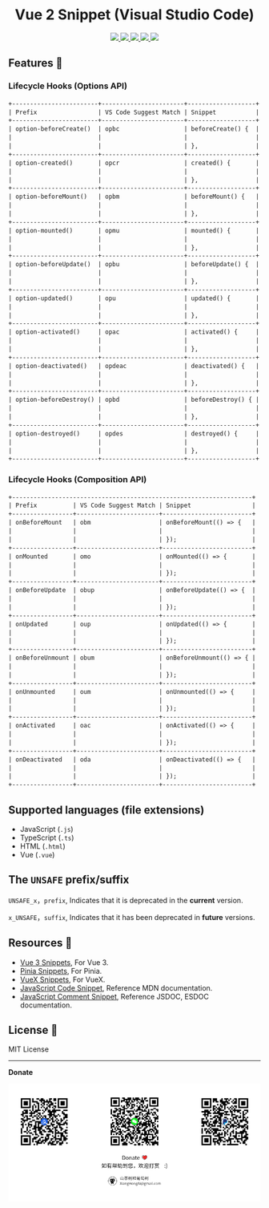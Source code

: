 <p>
  <h1 align="center">Vue 2 Snippet (Visual Studio Code)</h1>
</p>

<p align="center">
  <a href="https://github.com/xianghongai/vscode-vue2-snippets">
    <img src="https://img.shields.io/github/repo-size/xianghongai/vscode-vue2-snippets?color=4ac51c&style=plastic&?cacheSeconds=3600">
  </a>
  <a href="https://marketplace.visualstudio.com/items?itemName=nicholashsiang.vscode-vue2-snippets">
    <img src="https://img.shields.io/visual-studio-marketplace/v/nicholashsiang.vscode-vue2-snippets?color=%234ac51c&style=plastic&?cacheSeconds=3600">
  </a>
  <a href="https://marketplace.visualstudio.com/items?itemName=nicholashsiang.vscode-vue2-snippets">
    <img src="https://img.shields.io/visual-studio-marketplace/d/nicholashsiang.vscode-vue2-snippets?color=4ac51c&style=plastic&?cacheSeconds=3600">
  </a>
  <a href="https://marketplace.visualstudio.com/items?itemName=nicholashsiang.vscode-vue2-snippets">
    <img src="https://img.shields.io/visual-studio-marketplace/r/nicholashsiang.vscode-vue2-snippets?color=4ac51c&style=plastic&?cacheSeconds=3600">
  </a>
  <a href="https://marketplace.visualstudio.com/items?itemName=nicholashsiang.vscode-vue2-snippets">
    <img src="https://img.shields.io/github/license/xianghongai/vscode-vue2-snippets?color=4ac51c&style=plastic&?cacheSeconds=3600">
  </a>
</p>

## Features 🦢



### Lifecycle Hooks (Options API)

```txt
+------------------------+-----------------------+-------------------+
| Prefix                 | VS Code Suggest Match | Snippet           |
+------------------------+-----------------------+-------------------+
| option-beforeCreate()  | opbc                  | beforeCreate() {  |
|                        |                       |                   |
|                        |                       | },                |
+------------------------+-----------------------+-------------------+
| option-created()       | opcr                  | created() {       |
|                        |                       |                   |
|                        |                       | },                |
+------------------------+-----------------------+-------------------+
| option-beforeMount()   | opbm                  | beforeMount() {   |
|                        |                       |                   |
|                        |                       | },                |
+------------------------+-----------------------+-------------------+
| option-mounted()       | opmu                  | mounted() {       |
|                        |                       |                   |
|                        |                       | },                |
+------------------------+-----------------------+-------------------+
| option-beforeUpdate()  | opbu                  | beforeUpdate() {  |
|                        |                       |                   |
|                        |                       | },                |
+------------------------+-----------------------+-------------------+
| option-updated()       | opu                   | updated() {       |
|                        |                       |                   |
|                        |                       | },                |
+------------------------+-----------------------+-------------------+
| option-activated()     | opac                  | activated() {     |
|                        |                       |                   |
|                        |                       | },                |
+------------------------+-----------------------+-------------------+
| option-deactivated()   | opdeac                | deactivated() {   |
|                        |                       |                   |
|                        |                       | },                |
+------------------------+-----------------------+-------------------+
| option-beforeDestroy() | opbd                  | beforeDestroy() { |
|                        |                       |                   |
|                        |                       | },                |
+------------------------+-----------------------+-------------------+
| option-destroyed()     | opdes                 | destroyed() {     |
|                        |                       |                   |
|                        |                       | },                |
+------------------------+-----------------------+-------------------+
```

### Lifecycle Hooks (Composition API)

```txt
+-------------------------------------------------------------------+
| Prefix          | VS Code Suggest Match | Snippet                 |
+-----------------+-----------------------+-------------------------+
| onBeforeMount   | obm                   | onBeforeMount(() => {   |
|                 |                       |                         |
|                 |                       | });                     |
+-----------------+-----------------------+-------------------------+
| onMounted       | omo                   | onMounted(() => {       |
|                 |                       |                         |
|                 |                       | });                     |
+-----------------+-----------------------+-------------------------+
| onBeforeUpdate  | obup                  | onBeforeUpdate(() => {  |
|                 |                       |                         |
|                 |                       | });                     |
+-----------------+-----------------------+-------------------------+
| onUpdated       | oup                   | onUpdated(() => {       |
|                 |                       |                         |
|                 |                       | });                     |
+-----------------+-----------------------+-------------------------+
| onBeforeUnmount | obum                  | onBeforeUnmount(() => { |
|                 |                       |                         |
|                 |                       | });                     |
+-----------------+-----------------------+-------------------------+
| onUnmounted     | oum                   | onUnmounted(() => {     |
|                 |                       |                         |
|                 |                       | });                     |
+-----------------+-----------------------+-------------------------+
| onActivated     | oac                   | onActivated(() => {     |
|                 |                       |                         |
|                 |                       | });                     |
+-----------------+-----------------------+-------------------------+
| onDeactivated   | oda                   | onDeactivated(() => {   |
|                 |                       |                         |
|                 |                       | });                     |
+-----------------+-----------------------+-------------------------+
```

## Supported languages (file extensions)

- JavaScript (`.js`)
- TypeScript (`.ts`)
- HTML (`.html`)
- Vue (`.vue`)

## The `UNSAFE` prefix/suffix

`UNSAFE_x`，`prefix`, Indicates that it is deprecated in the **current** version.

`x_UNSAFE`，`suffix`, Indicates that it has been deprecated in **future** versions.

## Resources 🤞

- [Vue 3 Snippets](https://marketplace.visualstudio.com/items?itemName=NicholasHsiang.vscode-vue3-snippets), For Vue 3.
- [Pinia Snippets](https://marketplace.visualstudio.com/items?itemName=NicholasHsiang.vscode-pinia-snippets), For Pinia.
- [VueX Snippets](https://marketplace.visualstudio.com/items?itemName=NicholasHsiang.vscode-vuex-snippets), For VueX.
- [JavaScript Code Snippet](https://marketplace.visualstudio.com/items?itemName=NicholasHsiang.vscode-javascript-snippet), Reference MDN documentation.
- [JavaScript Comment Snippet](https://marketplace.visualstudio.com/items?itemName=NicholasHsiang.vscode-javascript-comment), Reference JSDOC, ESDOC documentation.

## License 📃

MIT License

---

**Donate**

![xianghongai@gmail.com](https://raw.githubusercontent.com/caringrun/assets/master/donate.png)
